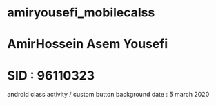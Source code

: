 # amiryousefi_mobilecalss
# AmirHossein Asem Yousefi
# SID : 96110323
android class activity / custom button background
date : 5 march 2020
